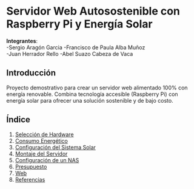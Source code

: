 # Servidor Web Autosostenible con Raspberry Pi y Energía Solar  
**Integrantes**:  
-Sergio Aragón Garcia 
-Francisco de Paula Alba Muñoz  
-Juan Herrador Rello 
-Abel Suazo Cabeza de Vaca  

## Introducción  
Proyecto demostrativo para crear un servidor web alimentado 100% con energía renovable. Combina tecnología accesible (Raspberry Pi) con energía solar para ofrecer una solución sostenible y de bajo costo.  

## Índice 
1. [Selección de Hardware](#seleccion-hardware)  
2. [Consumo Energético](#consumo-energetico)  
3. [Configuración del Sistema Solar](#sistema-solar)  
4. [Montaje del Servidor](#montaje-servidor)  
5. [Configuración de un NAS](#nas)  
6. [Presupuesto](#presupuesto)
7. [Web](#web)
8. [Referencias](#referencias)  








